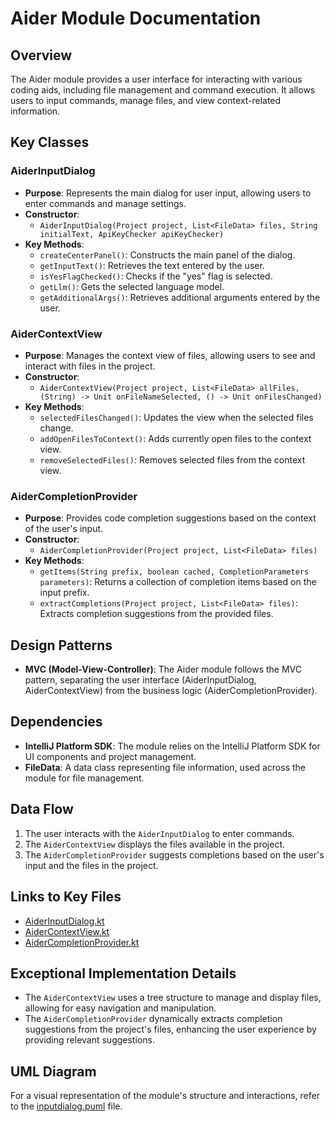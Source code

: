 # Aider Module Documentation

## Overview
The Aider module provides a user interface for interacting with various coding aids, including file management and command execution. It allows users to input commands, manage files, and view context-related information.

## Key Classes

### AiderInputDialog
- **Purpose**: Represents the main dialog for user input, allowing users to enter commands and manage settings.
- **Constructor**: 
  - `AiderInputDialog(Project project, List<FileData> files, String initialText, ApiKeyChecker apiKeyChecker)`
- **Key Methods**:
  - `createCenterPanel()`: Constructs the main panel of the dialog.
  - `getInputText()`: Retrieves the text entered by the user.
  - `isYesFlagChecked()`: Checks if the "yes" flag is selected.
  - `getLlm()`: Gets the selected language model.
  - `getAdditionalArgs()`: Retrieves additional arguments entered by the user.

### AiderContextView
- **Purpose**: Manages the context view of files, allowing users to see and interact with files in the project.
- **Constructor**: 
  - `AiderContextView(Project project, List<FileData> allFiles, (String) -> Unit onFileNameSelected, () -> Unit onFilesChanged)`
- **Key Methods**:
  - `selectedFilesChanged()`: Updates the view when the selected files change.
  - `addOpenFilesToContext()`: Adds currently open files to the context view.
  - `removeSelectedFiles()`: Removes selected files from the context view.

### AiderCompletionProvider
- **Purpose**: Provides code completion suggestions based on the context of the user's input.
- **Constructor**: 
  - `AiderCompletionProvider(Project project, List<FileData> files)`
- **Key Methods**:
  - `getItems(String prefix, boolean cached, CompletionParameters parameters)`: Returns a collection of completion items based on the input prefix.
  - `extractCompletions(Project project, List<FileData> files)`: Extracts completion suggestions from the provided files.

## Design Patterns
- **MVC (Model-View-Controller)**: The Aider module follows the MVC pattern, separating the user interface (AiderInputDialog, AiderContextView) from the business logic (AiderCompletionProvider).

## Dependencies
- **IntelliJ Platform SDK**: The module relies on the IntelliJ Platform SDK for UI components and project management.
- **FileData**: A data class representing file information, used across the module for file management.

## Data Flow
1. The user interacts with the `AiderInputDialog` to enter commands.
2. The `AiderContextView` displays the files available in the project.
3. The `AiderCompletionProvider` suggests completions based on the user's input and the files in the project.

## Links to Key Files
- [AiderInputDialog.kt](./AiderInputDialog.kt)
- [AiderContextView.kt](./AiderContextView.kt)
- [AiderCompletionProvider.kt](./AiderCompletionProvider.kt)

## Exceptional Implementation Details
- The `AiderContextView` uses a tree structure to manage and display files, allowing for easy navigation and manipulation.
- The `AiderCompletionProvider` dynamically extracts completion suggestions from the project's files, enhancing the user experience by providing relevant suggestions.

## UML Diagram
For a visual representation of the module's structure and interactions, refer to the [inputdialog.puml](./inputdialog.puml) file.
